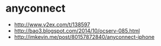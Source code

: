 # anyconnect

* <http://www.v2ex.com/t/138597>
* <http://bao3.blogspot.com/2014/10/ocserv-085.html>
* <http://imkevin.me/post/80157872840/anyconnect-iphone>